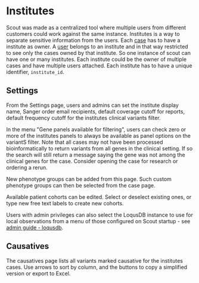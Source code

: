 # Institutes

Scout was made as a centralized tool where multiple users from different customers could work against the same instance.
Institutes is a way to separate sensitive information from the users.
Each [case](cases.md) has to have a institute as owner.
A [user](users.md) belongs to an institute and in that way restricted to see only the cases owned by that institute.
So one instance of scout can have one or many institutes. Each institute could be the owner of multiple cases and have
multiple users attached. Each institute has to have a unique identifier, `institute_id`.

## Settings
From the Settings page, users and admins can set the institute display name, Sanger order email recipients, default
coverage cutoff for reports, default frequency cutoff for the institutes clinical variants filter.

In the menu "Gene panels available for filtering", users can check zero or more of the institutes panels to always be
available as panel options on the variantS filter. Note that all cases may not have been processed bioinformatically to
return variants from all genes in the clinical setting. If so the search will still return a message saying the gene
was not among the clinical genes for the case. Consider opening the case for research or ordering a rerun.

New phenotype groups can be added from this page. Such custom phenotype groups can then be selected from the case page.

Available patient cohorts can be edited. Select or deselect existing ones, or type new free text labels to create new
cohorts.

Users with admin privileges can also select the LoqusDB instance to use for local observations from a menu of those
configured on Scout startup - see [admin guide - loqusdb](../admin-guide/loqusdb_integration.md).

## Causatives

The causatives page lists all variants marked causative for the institutes cases. Use arrows to sort by column, and
the buttons to copy a simplified version or export to Excel.


